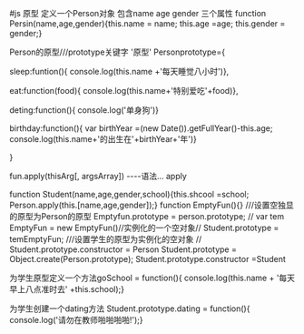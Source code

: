 #js 原型
定义一个Person对象
包含name age gender 三个属性
function Persin(name,age,gender){this.name  = name; this.age =age; this.gender = gender;}

Person的原型///prototype关键字 '原型'
Personprototype={
<!--传入function.-->
<!--睡觉不需要参数-->
sleep:funtion(){ console.log(this.name +'每天睡觉八小时')},
<!--吃饭传入参数 food-->
eat:function(food){ console.log(this.name+'特别爱吃'+food)},
<!--不需要参数-->
deting:function(){ console.log('单身狗')}

birthday:function(){ var birthYear =(new Date()).getFullYear()-this.age; console.log(this.name+'的出生在'+birthYear+'年')}

}
<!--////强化.-->
<!--Student(name,age,gender,school)四个参数-->
<!--apply-->fun.apply(thisArg[, argsArray])  ----语法... apply
<!--参数-->

<!--thisArg-->
<!--    在 fun 函数运行时指定的 this 值。需要注意的是，指定的 this 值并不一定是该函数执行时真正的 this 值，如果这个函数处于非严格模式下，则指定为 null 或 undefined 时会自动指向全局对象（浏览器中就是window对象），同时值为原始值（数字，字符串，布尔值）的 this 会指向该原始值的自动包装对象。-->
<!--argsArray-->
<!--    一个数组或者类数组对象，其中的数组元素将作为单独的参数传给 fun 函数。如果该参数的值为null 或 undefined，则表示不需要传入任何参数。从ECMAScript 5 开始可以使用类数组对象。浏览器兼容性请参阅本文底部内容。 -->
function Student(name,age,gender,school){this.shcool =school; Person.apply(this.[name,age,gender]);}
function EmptyFun(){} ///设置空独显的原型为Person的原型 Emptyfun.prototype = person.prototype;
// var tem EmptyFun = new EmptyFun()//实例化的一个空对象// Student.prototype = temEmptyFun; ///设置学生的原型为实例化的空对象
// Student.prototype.constructor = Person
Student.prototype = Object.create(Person.prototype);
Student.prototype.constructor =Student

为学生原型定义一个方法goSchool = function(){ console.log(this.name + '每天早上八点准时去' +this.school);}


为学生创建一个dating方法
Student.prototype.dating = function(){ console.log('请勿在教师啪啪啪啪!');}





<!--#HTML代码..... 简写 嵌入至HTML...在控制台内输出.-->
 <script> var person = new person ('jack',18'男');
 person.sleep();
 person.dating();
 person.eat('蛋炒饭');
 person.birthday();
 
 
 var student = new Student('小明',15,'男','县一中');
 console.dir(student);
 student.sleep();
 student.dating();
 student.eat('蛋炒饭');
 student.birthday();
 student.goSchool();
 </script>
<!--student实例化对象  实例化后的对象在查找属性或者方法的时候 首先在this自己内部查找 如果没有炸到 就会找到原型中查找 如果原型中没有 那么就回去u原型的原型继续查找. 直到找到位置 如果没有找到那么返回undefined或者报错-->

